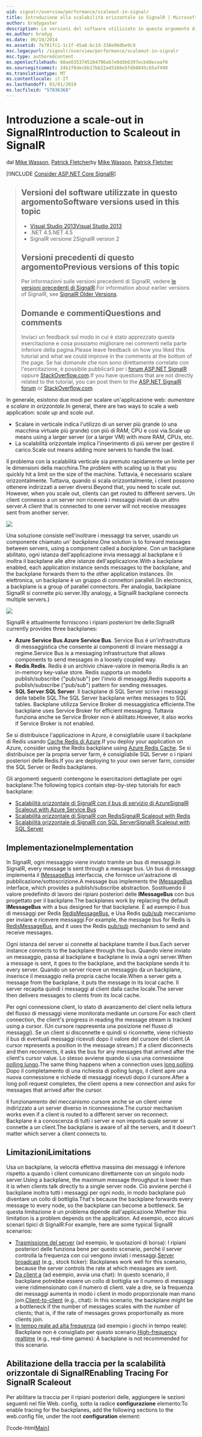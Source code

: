 ```yaml
---
uid: signalr/overview/performance/scaleout-in-signalr
title: Introduzione alla scalabilità orizzontale in SignalR | Microsoft Docs
author: bradygaster
description: Le versioni del software utilizzato in questo argomento di Visual Studio 2013 .NET 4.5 SignalR le versioni precedenti la versione 2 di questo argomento per informazioni sulle versioni precedenti di...
ms.author: bradyg
ms.date: 06/10/2014
ms.assetid: 7e781fc1-1c1f-45a8-bc1d-338e96dbe9c9
msc.legacyurl: /signalr/overview/performance/scaleout-in-signalr
msc.type: authoredcontent
ms.openlocfilehash: 60ae0353745284796eb7e0ddb6397ecb48eceaf0
ms.sourcegitcommit: 24b1f6decbb17bb22a45166e5fdb0845c65af498
ms.translationtype: MT
ms.contentlocale: it-IT
ms.lasthandoff: 03/01/2019
ms.locfileid: "57036368"
---
```

<a name="introduction-to-scaleout-in-signalr"></a><span data-ttu-id="2087d-103">Introduzione a scale-out in SignalR</span><span class="sxs-lookup"><span data-stu-id="2087d-103">Introduction to Scaleout in SignalR</span></span>
====================
<span data-ttu-id="2087d-104">dal [Mike Wasson](https://github.com/MikeWasson), [Patrick Fletcher](https://github.com/pfletcher)</span><span class="sxs-lookup"><span data-stu-id="2087d-104">by [Mike Wasson](https://github.com/MikeWasson), [Patrick Fletcher](https://github.com/pfletcher)</span></span>

[!INCLUDE [Consider ASP.NET Core SignalR](~/includes/signalr/signalr-version-disambiguation.md)]

> ## <a name="software-versions-used-in-this-topic"></a><span data-ttu-id="2087d-105">Versioni del software utilizzate in questo argomento</span><span class="sxs-lookup"><span data-stu-id="2087d-105">Software versions used in this topic</span></span>
>
>
> - [<span data-ttu-id="2087d-106">Visual Studio 2013</span><span class="sxs-lookup"><span data-stu-id="2087d-106">Visual Studio 2013</span></span>](https://my.visualstudio.com/Downloads?q=visual%20studio%202013)
> - <span data-ttu-id="2087d-107">.NET 4.5</span><span class="sxs-lookup"><span data-stu-id="2087d-107">.NET 4.5</span></span>
> - <span data-ttu-id="2087d-108">SignalR versione 2</span><span class="sxs-lookup"><span data-stu-id="2087d-108">SignalR version 2</span></span>
>
>
>
> ## <a name="previous-versions-of-this-topic"></a><span data-ttu-id="2087d-109">Versioni precedenti di questo argomento</span><span class="sxs-lookup"><span data-stu-id="2087d-109">Previous versions of this topic</span></span>
>
> <span data-ttu-id="2087d-110">Per informazioni sulle versioni precedenti di SignalR, vedere [le versioni precedenti di SignalR](../older-versions/index.md).</span><span class="sxs-lookup"><span data-stu-id="2087d-110">For information about earlier versions of SignalR, see [SignalR Older Versions](../older-versions/index.md).</span></span>
>
> ## <a name="questions-and-comments"></a><span data-ttu-id="2087d-111">Domande e commenti</span><span class="sxs-lookup"><span data-stu-id="2087d-111">Questions and comments</span></span>
>
> <span data-ttu-id="2087d-112">Inviaci un feedback sul modo in cui è stato apprezzato questa esercitazione e cosa possiamo migliorare nei commenti nella parte inferiore della pagina.</span><span class="sxs-lookup"><span data-stu-id="2087d-112">Please leave feedback on how you liked this tutorial and what we could improve in the comments at the bottom of the page.</span></span> <span data-ttu-id="2087d-113">Se hai domande che non sono direttamente correlate con l'esercitazione, è possibile pubblicarli per i [forum ASP.NET SignalR](https://forums.asp.net/1254.aspx/1?ASP+NET+SignalR) oppure [StackOverflow.com](http://stackoverflow.com/).</span><span class="sxs-lookup"><span data-stu-id="2087d-113">If you have questions that are not directly related to the tutorial, you can post them to the [ASP.NET SignalR forum](https://forums.asp.net/1254.aspx/1?ASP+NET+SignalR) or [StackOverflow.com](http://stackoverflow.com/).</span></span>


<span data-ttu-id="2087d-114">In generale, esistono due modi per scalare un'applicazione web: *aumentare* e *scalare in orizzontale*.</span><span class="sxs-lookup"><span data-stu-id="2087d-114">In general, there are two ways to scale a web application: *scale up* and *scale out*.</span></span>

- <span data-ttu-id="2087d-115">Scalare in verticale indica l'utilizzo di un server più grande (o una macchina virtuale più grande) con più di RAM, CPU e così via.</span><span class="sxs-lookup"><span data-stu-id="2087d-115">Scale up means using a larger server (or a larger VM) with more RAM, CPUs, etc.</span></span>
- <span data-ttu-id="2087d-116">La scalabilità orizzontale implica l'inserimento di più server per gestire il carico.</span><span class="sxs-lookup"><span data-stu-id="2087d-116">Scale out means adding more servers to handle the load.</span></span>

<span data-ttu-id="2087d-117">Il problema con la scalabilità verticale sia premuto rapidamente un limite per le dimensioni della macchina.</span><span class="sxs-lookup"><span data-stu-id="2087d-117">The problem with scaling up is that you quickly hit a limit on the size of the machine.</span></span> <span data-ttu-id="2087d-118">Tuttavia, è necessario scalare orizzontalmente. Tuttavia, quando si scala orizzontalmente, i client possono ottenere indirizzati a server diversi.</span><span class="sxs-lookup"><span data-stu-id="2087d-118">Beyond that, you need to scale out. However, when you scale out, clients can get routed to different servers.</span></span> <span data-ttu-id="2087d-119">Un client connesso a un server non riceverà i messaggi inviati da un altro server.</span><span class="sxs-lookup"><span data-stu-id="2087d-119">A client that is connected to one server will not receive messages sent from another server.</span></span>

![](scaleout-in-signalr/_static/image1.png)

<span data-ttu-id="2087d-120">Una soluzione consiste nell'inoltrare i messaggi tra server, usando un componente chiamato un' *backplane*.</span><span class="sxs-lookup"><span data-stu-id="2087d-120">One solution is to forward messages between servers, using a component called a *backplane*.</span></span> <span data-ttu-id="2087d-121">Con un backplane abilitato, ogni istanza dell'applicazione invia messaggi al backplane e li inoltra il backplane alle altre istanze dell'applicazione.</span><span class="sxs-lookup"><span data-stu-id="2087d-121">With a backplane enabled, each application instance sends messages to the backplane, and the backplane forwards them to the other application instances.</span></span> <span data-ttu-id="2087d-122">(In elettronica, un backplane è un gruppo di connettori paralleli.</span><span class="sxs-lookup"><span data-stu-id="2087d-122">(In electronics, a backplane is a group of parallel connectors.</span></span> <span data-ttu-id="2087d-123">Per analogia, backplane SignalR si connette più server.)</span><span class="sxs-lookup"><span data-stu-id="2087d-123">By analogy, a SignalR backplane connects multiple servers.)</span></span>

![](scaleout-in-signalr/_static/image2.png)

<span data-ttu-id="2087d-124">SignalR è attualmente forniscono i ripiani posteriori tre delle:</span><span class="sxs-lookup"><span data-stu-id="2087d-124">SignalR currently provides three backplanes:</span></span>

- <span data-ttu-id="2087d-125">**Azure Service Bus**.</span><span class="sxs-lookup"><span data-stu-id="2087d-125">**Azure Service Bus**.</span></span> <span data-ttu-id="2087d-126">Service Bus è un'infrastruttura di messaggistica che consente ai componenti di inviare messaggi a regime.</span><span class="sxs-lookup"><span data-stu-id="2087d-126">Service Bus is a messaging infrastructure that allows components to send messages in a loosely coupled way.</span></span>
- <span data-ttu-id="2087d-127">**Redis**.</span><span class="sxs-lookup"><span data-stu-id="2087d-127">**Redis**.</span></span> <span data-ttu-id="2087d-128">Redis è un archivio chiave-valore in memoria.</span><span class="sxs-lookup"><span data-stu-id="2087d-128">Redis is an in-memory key-value store.</span></span> <span data-ttu-id="2087d-129">Redis supporta un modello publish/subscribe ("pub/sub") per l'invio di messaggi.</span><span class="sxs-lookup"><span data-stu-id="2087d-129">Redis supports a publish/subscribe ("pub/sub") pattern for sending messages.</span></span>
- <span data-ttu-id="2087d-130">**SQL Server**.</span><span class="sxs-lookup"><span data-stu-id="2087d-130">**SQL Server**.</span></span> <span data-ttu-id="2087d-131">Il backplane di SQL Server scrive i messaggi delle tabelle SQL.</span><span class="sxs-lookup"><span data-stu-id="2087d-131">The SQL Server backplane writes messages to SQL tables.</span></span> <span data-ttu-id="2087d-132">Backplane utilizza Service Broker di messaggistica efficiente.</span><span class="sxs-lookup"><span data-stu-id="2087d-132">The backplane uses Service Broker for efficient messaging.</span></span> <span data-ttu-id="2087d-133">Tuttavia funziona anche se Service Broker non è abilitato.</span><span class="sxs-lookup"><span data-stu-id="2087d-133">However, it also works if Service Broker is not enabled.</span></span>

<span data-ttu-id="2087d-134">Se si distribuisce l'applicazione in Azure, è consigliabile usare il backplane di Redis usando [Cache Redis di Azure](https://azure.microsoft.com/services/cache/).</span><span class="sxs-lookup"><span data-stu-id="2087d-134">If you deploy your application on Azure, consider using the Redis backplane using [Azure Redis Cache](https://azure.microsoft.com/services/cache/).</span></span> <span data-ttu-id="2087d-135">Se si distribuisce per la propria server farm, è consigliabile SQL Server o i ripiani posteriori delle Redis.</span><span class="sxs-lookup"><span data-stu-id="2087d-135">If you are deploying to your own server farm, consider the SQL Server or Redis backplanes.</span></span>

<span data-ttu-id="2087d-136">Gli argomenti seguenti contengono le esercitazioni dettagliate per ogni backplane:</span><span class="sxs-lookup"><span data-stu-id="2087d-136">The following topics contain step-by-step tutorials for each backplane:</span></span>

- [<span data-ttu-id="2087d-137">Scalabilità orizzontale di SignalR con il bus di servizio di Azure</span><span class="sxs-lookup"><span data-stu-id="2087d-137">SignalR Scaleout with Azure Service Bus</span></span>](scaleout-with-windows-azure-service-bus.md)
- [<span data-ttu-id="2087d-138">Scalabilità orizzontale di SignalR con Redis</span><span class="sxs-lookup"><span data-stu-id="2087d-138">SignalR Scaleout with Redis</span></span>](scaleout-with-redis.md)
- [<span data-ttu-id="2087d-139">Scalabilità orizzontale di SignalR con SQL Server</span><span class="sxs-lookup"><span data-stu-id="2087d-139">SignalR Scaleout with SQL Server</span></span>](scaleout-with-sql-server.md)

## <a name="implementation"></a><span data-ttu-id="2087d-140">Implementazione</span><span class="sxs-lookup"><span data-stu-id="2087d-140">Implementation</span></span>

<span data-ttu-id="2087d-141">In SignalR, ogni messaggio viene inviato tramite un bus di messaggi.</span><span class="sxs-lookup"><span data-stu-id="2087d-141">In SignalR, every message is sent through a message bus.</span></span> <span data-ttu-id="2087d-142">Un bus di messaggi implementa il [IMessageBus](https://msdn.microsoft.com/library/microsoft.aspnet.signalr.messaging.imessagebus(v=vs.100).aspx) interfaccia, che fornisce un'astrazione di pubblicazione/sottoscrizione.</span><span class="sxs-lookup"><span data-stu-id="2087d-142">A message bus implements the [IMessageBus](https://msdn.microsoft.com/library/microsoft.aspnet.signalr.messaging.imessagebus(v=vs.100).aspx) interface, which provides a publish/subscribe abstraction.</span></span> <span data-ttu-id="2087d-143">Sostituendo il valore predefinito di lavoro dei ripiani posteriori delle **IMessageBus** con bus progettato per il backplane.</span><span class="sxs-lookup"><span data-stu-id="2087d-143">The backplanes work by replacing the default **IMessageBus** with a bus designed for that backplane.</span></span> <span data-ttu-id="2087d-144">È ad esempio il bus di messaggi per Redis [RedisMessageBus](https://msdn.microsoft.com/library/microsoft.aspnet.signalr.redis.redismessagebus(v=vs.100).aspx), e Usa Redis [pub/sub](http://redis.io/topics/pubsub) meccanismo per inviare e ricevere messaggi.</span><span class="sxs-lookup"><span data-stu-id="2087d-144">For example, the message bus for Redis is [RedisMessageBus](https://msdn.microsoft.com/library/microsoft.aspnet.signalr.redis.redismessagebus(v=vs.100).aspx), and it uses the Redis [pub/sub](http://redis.io/topics/pubsub) mechanism to send and receive messages.</span></span>

<span data-ttu-id="2087d-145">Ogni istanza del server si connette al backplane tramite il bus.</span><span class="sxs-lookup"><span data-stu-id="2087d-145">Each server instance connects to the backplane through the bus.</span></span> <span data-ttu-id="2087d-146">Quando viene inviato un messaggio, passa al backplane e backplane lo invia a ogni server.</span><span class="sxs-lookup"><span data-stu-id="2087d-146">When a message is sent, it goes to the backplane, and the backplane sends it to every server.</span></span> <span data-ttu-id="2087d-147">Quando un server riceve un messaggio da un backplane, inserisce il messaggio nella propria cache locale.</span><span class="sxs-lookup"><span data-stu-id="2087d-147">When a server gets a message from the backplane, it puts the message in its local cache.</span></span> <span data-ttu-id="2087d-148">Il server recapita quindi i messaggi al client dalla cache locale.</span><span class="sxs-lookup"><span data-stu-id="2087d-148">The server then delivers messages to clients from its local cache.</span></span>

<span data-ttu-id="2087d-149">Per ogni connessione client, lo stato di avanzamento del client nella lettura del flusso di messaggi viene monitorata mediante un cursore.</span><span class="sxs-lookup"><span data-stu-id="2087d-149">For each client connection, the client's progress in reading the message stream is tracked using a cursor.</span></span> <span data-ttu-id="2087d-150">(Un cursore rappresenta una posizione nel flusso di messaggi). Se un client si disconnette e quindi si riconnette, viene richiesto il bus di eventuali messaggi ricevuti dopo il valore del cursore del client.</span><span class="sxs-lookup"><span data-stu-id="2087d-150">(A cursor represents a position in the message stream.) If a client disconnects and then reconnects, it asks the bus for any messages that arrived after the client's cursor value.</span></span> <span data-ttu-id="2087d-151">Lo stesso avviene quando si usa una connessione [polling lungo](../getting-started/introduction-to-signalr.md#transports).</span><span class="sxs-lookup"><span data-stu-id="2087d-151">The same thing happens when a connection uses [long polling](../getting-started/introduction-to-signalr.md#transports).</span></span> <span data-ttu-id="2087d-152">Dopo il completamento di una richiesta di polling lungo, il client apre una nuova connessione e richiede di messaggi ricevuti dopo il cursore.</span><span class="sxs-lookup"><span data-stu-id="2087d-152">After a long poll request completes, the client opens a new connection and asks for messages that arrived after the cursor.</span></span>

<span data-ttu-id="2087d-153">Il funzionamento del meccanismo cursore anche se un client viene indirizzato a un server diverso in riconnessione.</span><span class="sxs-lookup"><span data-stu-id="2087d-153">The cursor mechanism works even if a client is routed to a different server on reconnect.</span></span> <span data-ttu-id="2087d-154">Backplane è a conoscenza di tutti i server e non importa quale server si connette a un client.</span><span class="sxs-lookup"><span data-stu-id="2087d-154">The backplane is aware of all the servers, and it doesn't matter which server a client connects to.</span></span>

## <a name="limitations"></a><span data-ttu-id="2087d-155">Limitazioni</span><span class="sxs-lookup"><span data-stu-id="2087d-155">Limitations</span></span>

<span data-ttu-id="2087d-156">Usa un backplane, la velocità effettiva massima dei messaggi è inferiore rispetto a quando i client comunicano direttamente con un singolo nodo server.</span><span class="sxs-lookup"><span data-stu-id="2087d-156">Using a backplane, the maximum message throughput is lower than it is when clients talk directly to a single server node.</span></span> <span data-ttu-id="2087d-157">Ciò avviene perché il backplane inoltra tutti i messaggi per ogni nodo, in modo backplane può diventare un collo di bottiglia.</span><span class="sxs-lookup"><span data-stu-id="2087d-157">That's because the backplane forwards every message to every node, so the backplane can become a bottleneck.</span></span> <span data-ttu-id="2087d-158">Se questa limitazione è un problema dipende dall'applicazione.</span><span class="sxs-lookup"><span data-stu-id="2087d-158">Whether this limitation is a problem depends on the application.</span></span> <span data-ttu-id="2087d-159">Ad esempio, ecco alcuni scenari tipici di SignalR:</span><span class="sxs-lookup"><span data-stu-id="2087d-159">For example, here are some typical SignalR scenarios:</span></span>

- <span data-ttu-id="2087d-160">[Trasmissione del server](../getting-started/tutorial-server-broadcast-with-signalr.md) (ad esempio, le quotazioni di borsa): I ripiani posteriori delle funziona bene per questo scenario, perché il server controlla la frequenza con cui vengono inviati i messaggi.</span><span class="sxs-lookup"><span data-stu-id="2087d-160">[Server broadcast](../getting-started/tutorial-server-broadcast-with-signalr.md) (e.g., stock ticker): Backplanes work well for this scenario, because the server controls the rate at which messages are sent.</span></span>
- <span data-ttu-id="2087d-161">[Da client a](../getting-started/tutorial-getting-started-with-signalr.md) (ad esempio, avvia una chat): In questo scenario, il backplane potrebbe essere un collo di bottiglia se il numero di messaggi viene ridimensionato con il numero di client. vale a dire, se la frequenza dei messaggi aumenta in modo i client in modo proporzionale man mano join.</span><span class="sxs-lookup"><span data-stu-id="2087d-161">[Client-to-client](../getting-started/tutorial-getting-started-with-signalr.md) (e.g., chat): In this scenario, the backplane might be a bottleneck if the number of messages scales with the number of clients; that is, if the rate of messages grows proportionally as more clients join.</span></span>
- <span data-ttu-id="2087d-162">[In tempo reale ad alta frequenza](../getting-started/tutorial-high-frequency-realtime-with-signalr.md) (ad esempio i giochi in tempo reale): Backplane non è consigliato per questo scenario.</span><span class="sxs-lookup"><span data-stu-id="2087d-162">[High-frequency realtime](../getting-started/tutorial-high-frequency-realtime-with-signalr.md) (e.g., real-time games): A backplane is not recommended for this scenario.</span></span>

## <a name="enabling-tracing-for-signalr-scaleout"></a><span data-ttu-id="2087d-163">Abilitazione della traccia per la scalabilità orizzontale di SignalR</span><span class="sxs-lookup"><span data-stu-id="2087d-163">Enabling Tracing For SignalR Scaleout</span></span>

<span data-ttu-id="2087d-164">Per abilitare la traccia per il ripiani posteriori delle, aggiungere le sezioni seguenti nel file Web. config, sotto la radice **configurazione** elemento:</span><span class="sxs-lookup"><span data-stu-id="2087d-164">To enable tracing for the backplanes, add the following sections to the web.config file, under the root **configuration** element:</span></span>

[!code-html[Main](scaleout-in-signalr/samples/sample1.html)]

